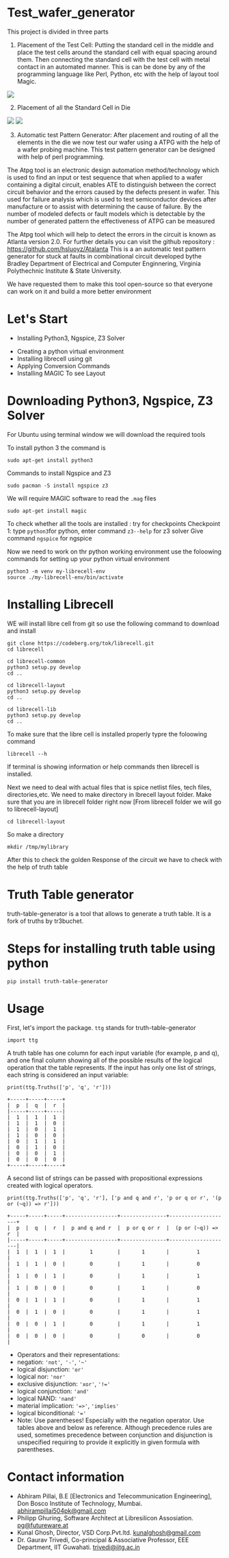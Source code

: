 # Test_wafer_generator
  This project is divided in three parts
1.	Placement of the Test Cell: Putting the standard cell in the middle and place the test cells around the standard cell with equal spacing around them. Then connecting the standard cell with the test cell with metal contact in an automated manner. This is can be done by any of the programming language like Perl, Python, etc with the help of layout tool Magic.
<img src= "https://github.com/Abhiram504/Test_wafer_generator/blob/master/WhatsApp%20Image%202020-06-15%20at%208.53.14%20PM.jpeg?raw=true">

2.	 Placement of all the Standard Cell in Die
<img src="https://github.com/Abhiram504/Test_wafer_generator/blob/master/WhatsApp%20Image%202020-06-15%20at%208.45.23%20PM.jpeg?raw=true">

<img src="https://github.com/Abhiram504/Test_wafer_generator/blob/master/WhatsApp%20Image%202020-06-15%20at%208.47.15%20PM.jpeg?raw=true">

3.	Automatic test Pattern Generator: After placement and routing of all the  elements in the die we now test our wafer using a ATPG with the help of a wafer probing machine. This test pattern generator can be designed with help of perl programming.

The Atpg tool is an electronic design automation method/technology which is used to find an input or test sequence that when applied to a wafer containing a digital circuit, enables ATE to distinguish between the correct circuit behavior and the errors caused by the defects present in wafer. This used for failure analysis which is used to test semiconductor devices after manufacture or to assist with determining the cause of failure. By the number of modeled defects or fault models which is detectable by the number of generated pattern the effectiveness of ATPG can be measured 

The Atpg tool which will help to detect the errors in the circuit is known as Atlanta version 2.0. For further details you can visit the github repository : https://github.com/hsluoyz/Atalanta
This is a an automatic test pattern generator for stuck at faults in combinational circuit developed bythe Bradley Department of Electrical and Computer Enginnering, Virginia Polythechnic Institute & State University. 

We have requested them to make this tool open-source so that everyone can work on it and build a more better environment

# Let's Start
+ Installing Python3, Ngspice, Z3 Solver
* Creating a python virtual environment
* Installing librecell using git
* Applying Conversion Commands
* Installing MAGIC To see Layout

# Downloading Python3, Ngspice, Z3 Solver
For Ubuntu using terminal window we will download the required tools 

To install python 3 the command is 
```
sudo apt-get install python3
```
Commands to install Ngspice and Z3
```
sudo pacman -S install ngspice z3
```
We will require MAGIC software to read the ```.mag``` files
```
sudo apt-get install magic
```
To check whether all the tools are installed : try for checkpoints
Checkpoint 1: type ```python3```for python, enter command ```z3--help``` for z3 solver Give command ```ngspice``` for ngspice

Now we need to work on thr python working environment
use the foloowing commands for setting up your python virtual environment
```
python3 -m venv my-librecell-env
source ./my-librecell-env/bin/activate
```
# Installing Librecell
WE will install libre cell from git so use the following command to download and install
```
git clone https://codeberg.org/tok/librecell.git
cd librecell
```
```
cd librecell-common
python3 setup.py develop
cd ..
```
```
cd librecell-layout
python3 setup.py develop
cd ..
```
```
cd librecell-lib
python3 setup.py develop
cd ..
```
To make sure that the libre cell is installed properly typre the foloowing command
```
librecell --h
```
If terminal is showing information or help commands then librecell is installed.

Next we need to deal with actual files that is spice netlist files, tech files, directories,etc. We need to make directory in lbrecell layout folder. Make sure that you are in librecell folder right now [From librecell folder we will go to librecell-layout]
```
cd librecell-layout
```
So make a directory
```
mkdir /tmp/mylibrary
```

After this to check the golden Response of the circuit we have to check with the help of truth table

# Truth Table generator

truth-table-generator is a tool that allows to generate a truth table. It is a fork of truths by tr3buchet.

# Steps for installing truth table using python
```
pip install truth-table-generator
```
# Usage

First, let's import the package. ```ttg``` stands for truth-table-generator
```
import ttg 
```
A truth table has one column for each input variable (for example, p and q), and one final column showing all of the possible results of the logical operation that the table represents. If the input has only one list of strings, each string is considered an input variable:
```
print(ttg.Truths(['p', 'q', 'r']))
```
```
+-----+-----+-----+
|  p  |  q  |  r  |
|-----+-----+-----|
|  1  |  1  |  1  |
|  1  |  1  |  0  |
|  1  |  0  |  1  |
|  1  |  0  |  0  |
|  0  |  1  |  1  |
|  0  |  1  |  0  |
|  0  |  0  |  1  |
|  0  |  0  |  0  |
+-----+-----+-----+
```
A second list of strings can be passed with propositional expressions created with logical operators.
```
print(ttg.Truths(['p', 'q', 'r'], ['p and q and r', 'p or q or r', '(p or (~q)) => r']))
```
```
+-----+-----+-----+-----------------+---------------+--------------------+
|  p  |  q  |  r  |  p and q and r  |  p or q or r  |  (p or (~q)) => r  |
|-----+-----+-----+-----------------+---------------+--------------------|
|  1  |  1  |  1  |        1        |       1       |         1          |
|  1  |  1  |  0  |        0        |       1       |         0          |
|  1  |  0  |  1  |        0        |       1       |         1          |
|  1  |  0  |  0  |        0        |       1       |         0          |
|  0  |  1  |  1  |        0        |       1       |         1          |
|  0  |  1  |  0  |        0        |       1       |         1          |
|  0  |  0  |  1  |        0        |       1       |         1          |
|  0  |  0  |  0  |        0        |       0       |         0          |
```
* Operators and their representations:
* negation: ```'not'```,``` '-'```, ```'~'```
* logical disjunction: ```'or'```
* logical nor: ```'nor'```
* exclusive disjunction: ```'xor'```, ```'!='```
* logical conjunction: ```'and'```
* logical NAND: ```'nand'```
* material implication: ```'=>'```, ```'implies'```
* logical biconditional: ```'='```
* Note: Use parentheses! Especially with the negation operator. Use tables above and below as reference. Although precedence rules are used, sometimes precedence between conjunction and disjunction is unspecified requiring to provide it explicitly in given formula with parentheses.

# Contact information
* Abhiram Pillai, B.E [Electronics and Telecommunication Engineering], Don Bosco Institute of Technology, Mumbai.
abhirampillai504pk@gmail.com
* Philipp Ghuring, Software Architect at Libresilicon Assosiation. pg@futureware.at
* Kunal Ghosh, Director, VSD Corp.Pvt.ltd. kunalghosh@gmail.com
* Dr. Gaurav Trivedi, Co-principal & Associative Professor, EEE Department, IIT Guwahati. trivedi@iitg.ac.in

